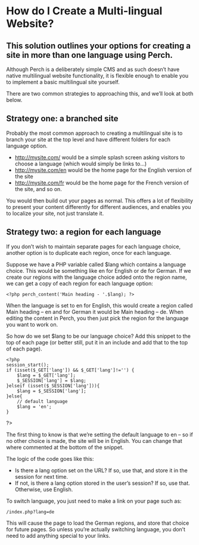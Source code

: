 # How do I Create a Multi-lingual Website?

## This solution outlines your options for creating a site in more than one language using Perch.

Although Perch is a deliberately simple CMS and as such doesn’t have native multilingual website functionality, it is flexible enough to enable you to implement a basic multilingual site yourself.

There are two common strategies to approaching this, and we’ll look at both below.

## Strategy one: a branched site

Probably the most common approach to creating a multilingual site is to branch your site at the top level and have different folders for each language option.

* http://mysite.com/ would be a simple splash screen asking visitors to choose a language (which would simply be links to…)
* http://mysite.com/en would be the home page for the English version of the site
* http://mysite.com/fr would be the home page for the French version of the site, and so on.

You would then build out your pages as normal. This offers a lot of flexibility to present your content differently for different audiences, and enables you to localize your site, not just translate it.

## Strategy two: a region for each language

If you don’t wish to maintain separate pages for each language choice, another option is to duplicate each region, once for each language.

Suppose we have a PHP variable called $lang which contains a language choice. This would be something like en for English or de for German. If we create our regions with the language choice added onto the region name, we can get a copy of each region for each language option:

    <?php perch_content('Main heading - '.$lang); ?>

When the language is set to en for English, this would create a region called Main heading – en and for German it would be Main heading – de. When editing the content in Perch, you then just pick the region for the language you want to work on.

So how do we set $lang to be our language choice? Add this snippet to the top of each page (or better still, put it in an include and add that to the top of each page).

    <?php
    session_start();
    if (isset($_GET['lang']) && $_GET['lang']!='') {
        $lang = $_GET['lang'];
        $_SESSION['lang'] = $lang;
    }elseif (isset($_SESSION['lang'])){
        $lang = $_SESSION['lang'];
    }else{
        // default language
        $lang = 'en';
    }
?>

The first thing to know is that we’re setting the default language to en – so if no other choice is made, the site will be in English. You can change that where commented at the bottom of the snippet.

The logic of the code goes like this:

* Is there a lang option set on the URL? If so, use that, and store it in the session for next time.
* If not, is there a lang option stored in the user’s session? If so, use that. Otherwise, use English.

To switch language, you just need to make a link on your page such as:

    /index.php?lang=de

This will cause the page to load the German regions, and store that choice for future pages. So unless you’re actually switching language, you don’t need to add anything special to your links.